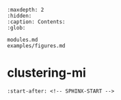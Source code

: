 ```{toctree}
:maxdepth: 2
:hidden:
:caption: Contents:
:glob:

modules.md
examples/figures.md
```

# clustering-mi

```{include} ../README.md
:start-after: <!-- SPHINX-START -->
```
